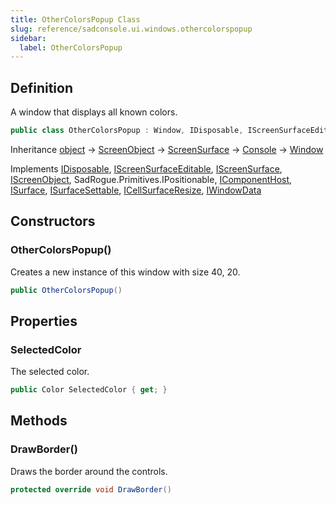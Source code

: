 ```yaml
---
title: OtherColorsPopup Class
slug: reference/sadconsole.ui.windows.othercolorspopup
sidebar:
  label: OtherColorsPopup
---
```

## Definition

A window that displays all known colors.

```csharp title="C#"
public class OtherColorsPopup : Window, IDisposable, IScreenSurfaceEditable, IScreenSurface, IScreenObject, IPositionable, IComponentHost, ISurface, ISurfaceSettable, ICellSurfaceResize, IWindowData
```

Inheritance [object](https://learn.microsoft.com/dotnet/api/system.object/) → [ScreenObject](../sadconsole.screenobject/) → [ScreenSurface](../sadconsole.screensurface/) → [Console](../sadconsole.console/) → [Window](../sadconsole.ui.window/)

Implements [IDisposable](https://learn.microsoft.com/dotnet/api/system.idisposable/), [IScreenSurfaceEditable](../sadconsole.iscreensurfaceeditable/), [IScreenSurface](../sadconsole.iscreensurface/), [IScreenObject](../sadconsole.iscreenobject/), SadRogue.Primitives.IPositionable, [IComponentHost](../sadconsole.components.icomponenthost/), [ISurface](../sadconsole.isurface/), [ISurfaceSettable](../sadconsole.isurfacesettable/), [ICellSurfaceResize](../sadconsole.icellsurfaceresize/), [IWindowData](../sadconsole.renderers.iwindowdata/)

## Constructors

### OtherColorsPopup()

Creates a new instance of this window with size 40, 20.

```csharp title="C#"
public OtherColorsPopup()
```


## Properties

### SelectedColor

The selected color.

```csharp title="C#"
public Color SelectedColor { get; }
```

## Methods

### DrawBorder()

Draws the border around the controls.

```csharp title="C#"
protected override void DrawBorder()
```